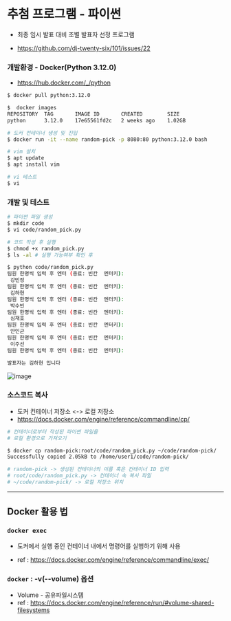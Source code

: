 # 추첨 프로그램 - 파이썬

- 최종 임시 발표 대비 조별 발표자 선정 프로그램

- https://github.com/dj-twenty-six/101/issues/22

### 개발환경 - Docker(Python 3.12.0)

- https://hub.docker.com/_/python

```bash
$ docker pull python:3.12.0

$  docker images
REPOSITORY  TAG       IMAGE ID       CREATED        SIZE
python      3.12.0    17e65561fd2c   2 weeks ago    1.02GB

# 도커 컨테이너 생성 및 진입
$ docker run -it --name random-pick -p 8080:80 python:3.12.0 bash

# vim 설치
$ apt update
$ apt install vim

# vi 테스트
$ vi
```

### 개발 및 테스트

```bash
# 파이썬 파일 생성
$ mkdir code
$ vi code/random_pick.py

# 코드 작성 후 실행
$ chmod +x random_pick.py
$ ls -al # 실행 가능여부 확인 후

$ python code/random_pick.py
팀원 한명씩 입력 후 엔터 (종료: 빈칸  엔터키):
 강민정
팀원 한명씩 입력 후 엔터 (종료: 빈칸  엔터키):
 김하현
팀원 한명씩 입력 후 엔터 (종료: 빈칸  엔터키):
 박수빈
팀원 한명씩 입력 후 엔터 (종료: 빈칸  엔터키):
 심재호
팀원 한명씩 입력 후 엔터 (종료: 빈칸  엔터키):
 안인균
팀원 한명씩 입력 후 엔터 (종료: 빈칸  엔터키):
 이주선
팀원 한명씩 입력 후 엔터 (종료: 빈칸  엔터키):

발표자는 김하현 입니다

```

![image](https://github.com/dj-twenty-six/101/assets/31847834/56dfeb38-78f6-42b5-b259-2d108dda185e)


### 소스코드 복사

- 도커 컨테이너 저장소 <-> 로컬 저장소
- https://docs.docker.com/engine/reference/commandline/cp/

```bash
# 컨테이너로부터 작성된 파이썬 파일을
# 로컬 환경으로 가져오기

$ docker cp random-pick:root/code/random_pick.py ~/code/random-pick/
Successfully copied 2.05kB to /home/user1/code/random-pick/

# random-pick -> 생성된 컨테이너의 이름 혹은 컨테이너 ID 입력
# root/code/random_pick.py -> 컨테이너 속 복사 파일
# ~/code/random-pick/ -> 로컬 저장소 위치

```

---

## Docker 활용 법


### `docker exec`

- 도커에서 실행 중인 컨테이너 내에서 명령어를 실행하기 위해 사용

- ref : https://docs.docker.com/engine/reference/commandline/exec/


### `docker` : -v(--volume) 옵션

- Volume - 공유파일시스템
- ref : https://docs.docker.com/engine/reference/run/#volume-shared-filesystems